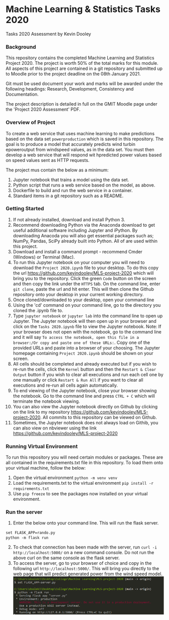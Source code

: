 # Machine Learning & Statistics Tasks 2020
Tasks 2020 Assessment by Kevin Dooley

### Background
This repository contains the completed Machine Learning and Statistics Project 2020. The project is worth 50% of the total marks for this module. All aspects of this project are contained in a git repository and submitted up to Moodle prior to the project deadline on the 08th January 2021.

Git must be used document your work and marks will be awarded under the following headings: Research, Development, Consistency and Documentation.

The project description is detailed in full on the GMIT Moodle page under the 'Project 2020 Assessment' PDF.

### Overview of Project
To create a web service that uses machine learning to make predictions based on the data set `powerproduction` which is saved in this repository.  The goal is to produce a model that accurately predicts wind turbin epoweroutput from windspeed values, as in the data set.  You must then develop a web service that will respond wit hpredicted power values based on speed values sent as HTTP requests.

The project mus contain the below as a minimum:
1. Jupyter  notebook  that  trains  a  model  using  the  data  set.
2. Python script that runs a web service based on the model, as above.
3. Dockerfile to build and run the web service in a container.
4. Standard items in a git repository such as a README.


### Getting Started
1. If not already installed, download and install Python 3.
2. Recommend downloading Python via the Anaconda download to get useful additional software including Jupyter and iPython. By downloading Anacoda you will also get essential packages such as; NumPy, Pandas, SciPy already built into Python. All of are used within this project.
3. Download and install a command prompt - recommend Cmder (Windows) or Terminal (Mac).
4. To run this Jupyter notebook on your computer you will need to download the `Project 2020.ipynb` file to your desktop. To do this copy the url https://github.com/kevindooley/MLS-project-2020 which will bring you to the repository. Click the green `Code` button on the screen and then copy the link under the `HTTPS` tab. On the command line, enter `git clone`, paste the url and hit enter. This will then clone the Github repository onto your desktop in your current working directory. 
5. Once cloned/downloaded to your desktop, open your command line
6. Using the 'cd' command on your command line, go to the directory you cloned the .ipynb file to.
7. Type `jupyter notebook` or `jupyter lab` into the command line to open up Jupyter. The Jupyter notebook will then open up in your browser and click on the `Tasks 2020.ipynb` file to view the Jupyter notebook. Note: If your browser does not open with the notebook, go to the command line and it will say `To access the notebook, open this file in a browser:/Or copy and paste one of these URLs:`. Copy one of the provided URLs and paste into a browser of your choosing. The Jupyter homepage containing `Project 2020.ipynb` should be shown on your screen. 
8. All cells should be completed and already executed but if you wish to re-run the cells, click the `Kernel` button and then the `Restart & Clear Output` button if you wish to clear all executions and run each cell one by one manually or click `Restart & Run All` if you want to clear all executions and re-run all cells again automatically.
9. To end viewing of the Jupyter notebook, close your browser showing the notebook. Go to the command line and press `CTRL + C` which will terminate the notebook viewing. 
9. You can also view the Jupyter notebook directly on Github by clicking on the link to my repository https://github.com/kevindooley/MLS-project-2020. All commits to this repository can be viewed on Github.
10. Sometimes, the Jupyter notebook does not always load on Githib, you can also view on nbviewer using the link https://github.com/kevindooley/MLS-project-2020

### Running Virtual Environment
To run this repository you will need certain modules or packages. These are all contained in the requirements.txt file in this repository. To load them onto your virtual machine, follow the below:
1. Open the virtual environment `python -m venv venv`
2. Load the requirements.txt to the virtual environment `pip install -r requirements.txt`
3. Use `pip freeze` to see the packages now installed on your virtual environment.

### Run the server
1. Enter the below onto your command line. This will run the flask server.
```
set FLASK_APP=rando.py
python -m flask run
```
2. To check that connection has been made with the server, run `curl -i http://localhost:5000/` on a new command console. Do not run the above curl on the same console as the flask server. 
3. To access the server, go to your browser of choice and copy in the following url `http://localhost:5000/`. This will bring you directly to the web page that will predict generated power from the wind speed model.
![](flask.png)